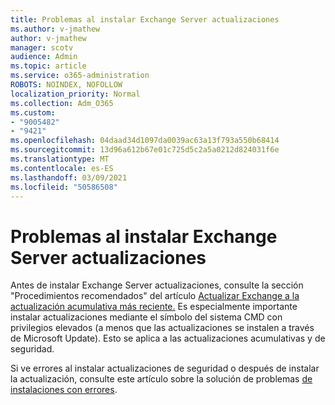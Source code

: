 ```yaml
---
title: Problemas al instalar Exchange Server actualizaciones
ms.author: v-jmathew
author: v-jmathew
manager: scotv
audience: Admin
ms.topic: article
ms.service: o365-administration
ROBOTS: NOINDEX, NOFOLLOW
localization_priority: Normal
ms.collection: Adm_O365
ms.custom:
- "9005482"
- "9421"
ms.openlocfilehash: 04daad34d1097da0039ac63a13f793a550b68414
ms.sourcegitcommit: 13d96a612b67e01c725d5c2a5a0212d824031f6e
ms.translationtype: MT
ms.contentlocale: es-ES
ms.lasthandoff: 03/09/2021
ms.locfileid: "50586508"
---
```

# <a name="issues-when-installing-exchange-server-updates"></a>Problemas al instalar Exchange Server actualizaciones

Antes de instalar Exchange Server actualizaciones, consulte la sección "Procedimientos recomendados" del artículo [Actualizar Exchange a la actualización acumulativa más reciente.](https://docs.microsoft.com/Exchange/plan-and-deploy/install-cumulative-updates) Es especialmente importante instalar actualizaciones mediante el símbolo del sistema CMD con privilegios elevados (a menos que las actualizaciones se instalen a través de Microsoft Update). Esto se aplica a las actualizaciones acumulativas y de seguridad.

Si ve errores al instalar actualizaciones de seguridad o después de instalar la actualización, consulte este artículo sobre la solución de problemas [de instalaciones con errores](https://aka.ms/exupdatefaq).
